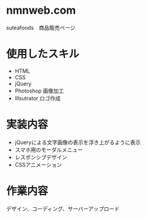 # nmnweb.com
suteafoods　商品販売ページ

# 使用したスキル
- HTML
- CSS
- jQuery
- Photoshop 画像加工
- Illsutrator ロゴ作成

# 実装内容
- jQueryによる文字画像の表示を浮き上がるように表示
- スマホ用のモーダルメニュー
- レスポンシブデザイン
- CSSアニメーション

# 作業内容
デザイン、コーディング、サーバーアップロード

